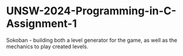# UNSW-2024-Programming-in-C-Assignment-1
Sokoban - building both a level generator for the game, as well as the mechanics to play created levels.
